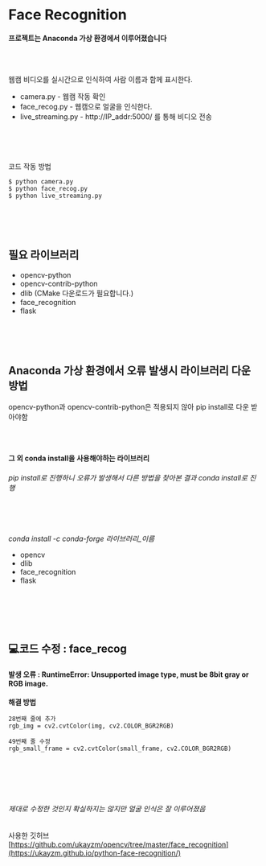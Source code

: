 # Face Recognition

**프로젝트는 Anaconda 가상 환경에서 이루어졌습니다**  

<br/><br/>

웹캠 비디오를 실시간으로 인식하여 사람 이름과 함께 표시한다.

* camera.py - 웹캠 작동 확인
* face_recog.py - 웹캠으로 얼굴을 인식한다.
* live_streaming.py - http://IP_addr:5000/ 를 통해 비디오 전송  

<br/><br/><br/>

코드 작동 방법
```
$ python camera.py
$ python face_recog.py
$ python live_streaming.py
```  
<br/><br/><br/>

## 필요 라이브러리
* opencv-python
* opencv-contrib-python
* dlib (CMake 다운로드가 필요합니다.)
* face_recognition
* flask  

<br/><br/><br/>

## Anaconda 가상 환경에서 오류 발생시 라이브러리 다운 방법
opencv-python과 opencv-contrib-python은 적용되지 않아 pip install로 다운 받아야함  

<br/><br/>

**그 외 conda install을 사용해야하는 라이브러리**
###### pip install로 진행하니 오류가 발생해서 다른 방법을 찾아본 결과 conda install로 진행

<br/><br/>

*conda install -c conda-forge 라이브러리_이름*
- opencv
- dlib
- face_recognition
- flask  

<br/><br/><br/><br/>

## 💻코드 수정 : face_recog
#### 발생 오류 : RuntimeError: Unsupported image type, must be 8bit gray or RGB image.

**해결 방법**
```
28번째 줄에 추가
rgb_img = cv2.cvtColor(img, cv2.COLOR_BGR2RGB) 

49번째 줄 수정
rgb_small_frame = cv2.cvtColor(small_frame, cv2.COLOR_BGR2RGB)
```

<br/><br/><br/><br/>

###### 제대로 수정한 것인지 확실하지는 않지만 얼굴 인식은 잘 이루어졌음


사용한 깃허브 [https://github.com/ukayzm/opencv/tree/master/face_recognition](https://ukayzm.github.io/python-face-recognition/)
